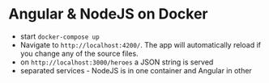 # Angular & NodeJS on Docker

- start `docker-compose up`
- Navigate to `http://localhost:4200/`. The app will automatically reload if you change any of the source files.
- on `http://localhost:3000/heroes` a JSON string is served
- separated services - NodeJS is in one container and Angular in other
